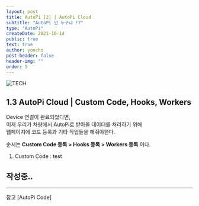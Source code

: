 ```yaml
---
layout: post
title: AutoPi [2] | AutoPi Cloud
subtitle: "AutoPi 넌 누구냐 !?"
type: "AutoPi"
createDate: 2021-10-14
public: true
text: true
author: yoncho
post-header: false
header-img: ""
order: 5
---
```


![TECH](https://user-images.githubusercontent.com/44021629/136679844-86de74a6-106c-4914-85d5-551815655837.PNG)  

<!-- ## 1.0 준비물  
1. AutoPi Device
2. Email


## 1.1 AutoPi Cloud | 시작하기
AutoPi(Device)가 준비되었으면, 인터넷 주소검색창에  

```

https://my.autopi.io

```  

위 주소를 검색하면 된다.  

![autopi_1](https://user-images.githubusercontent.com/44021629/137316820-cd9c44a1-c5dd-42e2-b3e5-624221d311fd.PNG)  

그럼 위와 같은 화면이 뜨는데.  
가입이 되어있는 상태라면 로그인을 하고,  
그게 아니라면 회원가입을 하면된다.  

  
로그인에 성공하면 메인 페이지로 이동한다.  
![at2](https://user-images.githubusercontent.com/44021629/137316823-4dc2b754-f858-4aa9-a9d7-d262c77ef015.PNG)  


## 1.2 AutoPi Cloud | Device 등록하기
1. 메인 페이지 상단에, **Register Now**를 클릭한다.  
:![at3](https://user-images.githubusercontent.com/44021629/137319557-2b5bdddc-4bf8-4476-a8ea-060175e4ae30.png)  
:![at4](https://user-images.githubusercontent.com/44021629/137319561-0c788171-af02-4da6-9b51-01e98b63be2b.PNG)  
2. 준비된 AutoPi Device UID를 확인한다.    
: AutoPi Device 측면에 UID Info가 있다.  
3. AutoPi UID 작성 및 테스트 차량 정보(추후 변경 가능)를 설정한다.  
:![at5](https://user-images.githubusercontent.com/44021629/137319582-069957bf-8d98-4629-8d1b-f52bfc437a81.PNG)
4. 연결완료.   -->

## 1.3 AutoPi Cloud | Custom Code, Hooks, Workers  
Device 연결이 완료되었다면,  
이제 우리가 차량에서 AutoPi로 받아올 데이터를 처리하기 위해  
웹페이지에 코드 등록과 기타 작업들을 해줘야한다.  

순서는 **Custom Code 등록 > Hooks 등록 > Workers 등록** 이다.   
1. Custom Code
: test  

## 작성중..




<hr>
참고   
[AutoPi Code]  
